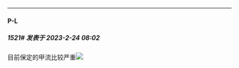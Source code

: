 
*****

####  P-L  
##### 1521#       发表于 2023-2-24 08:02

目前保定的甲流比较严重<img src="https://static.saraba1st.com/image/smiley/face2017/001.png" referrerpolicy="no-referrer">

